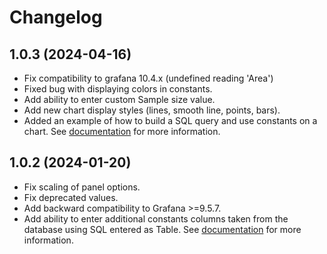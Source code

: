 # Changelog

## 1.0.3 (2024-04-16)

- Fix compatibility to grafana 10.4.x (undefined reading 'Area')
- Fixed bug with displaying colors in constants.
- Add ability to enter custom Sample size value.
- Add new chart display styles (lines, smooth line, points, bars).
- Added an example of how to build a SQL query and use constants on a chart. See [documentation](https://docs.kensobi.com/panels/spc) for more information.



## 1.0.2 (2024-01-20)


- Fix scaling of panel options.
- Fix deprecated values.
- Add backward compatibility to Grafana >=9.5.7.
- Add ability to enter additional constants columns taken from the database using SQL entered as Table. See [documentation](https://docs.kensobi.com/panels/spc) for more information.